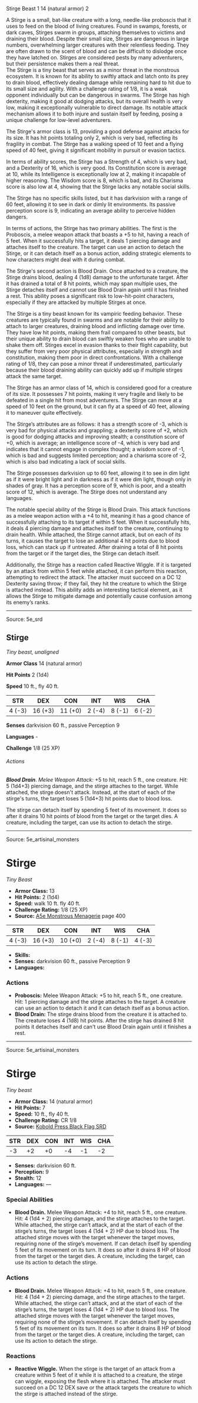 <MonsterName/>Stirge</MonsterName>
<CreatureType/>Beast</CreatureType>
<CR/>1</CR>
<AC/>14 (natural armor)</AC>
<HP/>2</HP>
<summary>A Stirge is a small, bat-like creature with a long, needle-like proboscis that it uses to feed on the blood of living creatures. Found in swamps, forests, or dark caves, Stirges swarm in groups, attaching themselves to victims and draining their blood. Despite their small size, Stirges are dangerous in large numbers, overwhelming larger creatures with their relentless feeding. They are often drawn to the scent of blood and can be difficult to dislodge once they have latched on. Stirges are considered pests by many adventurers, but their persistence makes them a real threat.</summary>

<summary>The Stirge is a tiny beast that serves as a minor threat in the monstrous ecosystem. It is known for its ability to swiftly attack and latch onto its prey to drain blood, effectively dealing damage while remaining hard to hit due to its small size and agility. With a challenge rating of 1/8, it is a weak opponent individually but can be dangerous in swarms. The Stirge has high dexterity, making it good at dodging attacks, but its overall health is very low, making it exceptionally vulnerable to direct damage. Its notable attack mechanism allows it to both injure and sustain itself by feeding, posing a unique challenge for low-level adventurers.</summary>

<detail>

The Stirge's armor class is 13, providing a good defense against attacks for its size. It has hit points totaling only 2, which is very bad, reflecting its fragility in combat. The Stirge has a walking speed of 10 feet and a flying speed of 40 feet, giving it significant mobility in pursuit or evasion tactics.

In terms of ability scores, the Stirge has a Strength of 4, which is very bad, and a Dexterity of 16, which is very good. Its Constitution score is average at 10, while its Intelligence is exceptionally low at 2, making it incapable of higher reasoning. The Wisdom score is 8, which is bad, and its Charisma score is also low at 4, showing that the Stirge lacks any notable social skills.

The Stirge has no specific skills listed, but it has darkvision with a range of 60 feet, allowing it to see in dark or dimly lit environments. Its passive perception score is 9, indicating an average ability to perceive hidden dangers.

In terms of actions, the Stirge has two primary abilities. The first is the Proboscis, a melee weapon attack that boasts a +5 to hit, having a reach of 5 feet. When it successfully hits a target, it deals 1 piercing damage and attaches itself to the creature. The target can use an action to detach the Stirge, or it can detach itself as a bonus action, adding strategic elements to how characters might deal with it during combat.

The Stirge's second action is Blood Drain. Once attached to a creature, the Stirge drains blood, dealing 4 (1d8) damage to the unfortunate target. After it has drained a total of 8 hit points, which may span multiple uses, the Stirge detaches itself and cannot use Blood Drain again until it has finished a rest. This ability poses a significant risk to low-hit-point characters, especially if they are attacked by multiple Stirges at once.

The Stirge is a tiny beast known for its vampiric feeding behavior. These creatures are typically found in swarms and are notable for their ability to attach to larger creatures, draining blood and inflicting damage over time. They have low hit points, making them frail compared to other beasts, but their unique ability to drain blood can swiftly weaken foes who are unable to shake them off. Stirges excel in evasion thanks to their flight capability, but they suffer from very poor physical attributes, especially in strength and constitution, making them poor in direct confrontations. With a challenge rating of 1/8, they can pose a minor threat if underestimated, particularly because their blood draining ability can quickly add up if multiple stirges attack the same target.

The Stirge has an armor class of 14, which is considered good for a creature of its size. It possesses 7 hit points, making it very fragile and likely to be defeated in a single hit from most adventurers. The Stirge can move at a speed of 10 feet on the ground, but it can fly at a speed of 40 feet, allowing it to maneuver quite effectively. 

The Stirge’s attributes are as follows: it has a strength score of -3, which is very bad for physical attacks and grappling; a dexterity score of +2, which is good for dodging attacks and improving stealth; a constitution score of +0, which is average; an intelligence score of -4, which is very bad and indicates that it cannot engage in complex thought; a wisdom score of -1, which is bad and suggests limited perception; and a charisma score of -2, which is also bad indicating a lack of social skills.

The Stirge possesses darkvision up to 60 feet, allowing it to see in dim light as if it were bright light and in darkness as if it were dim light, though only in shades of gray. It has a perception score of 9, which is poor, and a stealth score of 12, which is average. The Stirge does not understand any languages.

The notable special ability of the Stirge is Blood Drain. This attack functions as a melee weapon action with a +4 to hit, meaning it has a good chance of successfully attaching to its target if within 5 feet. When it successfully hits, it deals 4 piercing damage and attaches itself to the creature, continuing to drain health. While attached, the Stirge cannot attack, but on each of its turns, it causes the target to lose an additional 4 hit points due to blood loss, which can stack up if untreated. After draining a total of 8 hit points from the target or if the target dies, the Stirge can detach itself.

Additionally, the Stirge has a reaction called Reactive Wiggle. If it is targeted by an attack from within 5 feet while attached, it can perform this reaction, attempting to redirect the attack. The attacker must succeed on a DC 12 Dexterity saving throw; if they fail, they hit the creature to which the Stirge is attached instead. This ability adds an interesting tactical element, as it allows the Stirge to mitigate damage and potentially cause confusion among its enemy’s ranks.</detail>



---

Source: 5e_srd

## Stirge

*Tiny beast, unaligned*

**Armor Class** 14 (natural armor)

**Hit Points** 2 (1d4)

**Speed** 10 ft., fly 40 ft.

| STR    | DEX     | CON     | INT    | WIS    | CHA    |
|--------|---------|---------|--------|--------|--------|
| 4 (-3) | 16 (+3) | 11 (+0) | 2 (-4) | 8 (-1) | 6 (-2) |

**Senses** darkvision 60 ft., passive Perception 9

**Languages** -

**Challenge** 1/8 (25 XP)

###### Actions

***Blood Drain***. *Melee Weapon Attack:* +5 to hit, reach 5 ft., one creature. *Hit:* 5 (1d4+3) piercing damage, and the stirge attaches to the target. While attached, the stirge doesn't attack. Instead, at the start of each of the stirge's turns, the target loses 5 (1d4+3) hit points due to blood loss.

The stirge can detach itself by spending 5 feet of its movement. It does so after it drains 10 hit points of blood from the target or the target dies. A creature, including the target, can use its action to detach the stirge.



---

Source: 5e_artisinal_monsters

# Stirge

*Tiny* *Beast*

- **Armor Class:** 13
- **Hit Points:** 2 (1d4)
- **Speed:** walk 10 ft. fly 40 ft.
- **Challenge Rating:** 1/8 (25 XP)
- **Source:** [A5e Monstrous Menagerie](https://enpublishingrpg.com/products/level-up-monstrous-menagerie-a5e) page 400

| STR | DEX | CON | INT | WIS | CHA |
| --- | --- | --- | --- | --- | --- |
| 4 (-3) | 16 (+3) | 10 (+0) | 2 (-4) | 8 (-1) | 4 (-3) |

- **Skills:** 
- **Senses:** darkvision 60 ft., passive Perception 9
- **Languages:** 

### Actions

- **Proboscis:** Melee Weapon Attack: +5 to hit, reach 5 ft., one creature. Hit: 1 piercing damage  and the stirge attaches to the target. A creature can use an action to detach it  and it can detach itself as a bonus action.
- **Blood Drain:** The stirge drains blood from the creature it is attached to. The creature loses 4 (1d8) hit points. After the stirge has drained 8 hit points  it detaches itself and can't use Blood Drain again until it finishes a rest.






---

Source: 5e_artisinal_monsters

# Stirge

*Tiny beast*

- **Armor Class:** 14 (natural armor)
- **Hit Points:** 7
- **Speed:** 10 ft., fly 40 ft.
- **Challenge Rating:** CR 1/8
- **Source:** [Kobold Press Black Flag SRD](https://koboldpress.com/black-flag-roleplaying/)

| STR | DEX | CON | INT | WIS | CHA |
| --- | --- | --- | --- | --- | --- |
| -3 | +2 | +0 | -4 | -1 | -2 |

- **Senses:** darkvision 60 ft.
- **Perception:** 9
- **Stealth:** 12
- **Languages:** —

### Special Abilities

- **Blood Drain.** Melee Weapon Attack: +4 to hit, reach 5 ft., one creature. Hit: 4 (1d4 + 2) piercing damage, and the stirge attaches to the target. While attached, the stirge can’t attack, and at the start of each of the stirge’s turns, the target loses 4 (1d4 + 2) HP due to blood loss. The attached stirge moves with the target whenever the target moves, requiring none of the stirge’s movement. If can detach itself by spending 5 feet of its movement on its turn. It does so after it drains 8 HP of blood from the target or the target dies. A creature, including the target, can use its action to detach the stirge.

### Actions

- **Blood Drain.** Melee Weapon Attack: +4 to hit, reach 5 ft., one creature. Hit: 4 (1d4 + 2) piercing damage, and the stirge attaches to the target. While attached, the stirge can’t attack, and at the start of each of the stirge’s turns, the target loses 4 (1d4 + 2) HP due to blood loss. The attached stirge moves with the target whenever the target moves, requiring none of the stirge’s movement. If can detach itself by spending 5 feet of its movement on its turn. It does so after it drains 8 HP of blood from the target or the target dies. A creature, including the target, can use its action to detach the stirge.

### Reactions

- **Reactive Wiggle.** When the stirge is the target of an attack from a creature within 5 feet of it while it is attached to a creature, the stirge can wiggle, exposing the flesh where it is attached. The attacker must succeed on a DC 12 DEX save or the attack targets the creature to which the stirge is attached instead of the stirge.



